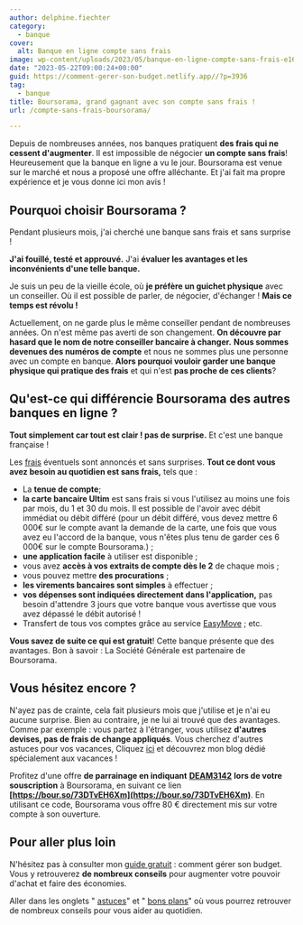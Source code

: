 ```yaml
---
author: delphine.fiechter
category:
  - banque
cover:
  alt: Banque en ligne compte sans frais
image: wp-content/uploads/2023/05/banque-en-ligne-compte-sans-frais-e1684745280882.png
date: "2023-05-22T09:00:24+00:00"
guid: https://comment-gerer-son-budget.netlify.app//?p=3936
tag:
  - banque
title: Boursorama, grand gagnant avec son compte sans frais !
url: /compte-sans-frais-boursorama/

---
```

Depuis de nombreuses années, nos banques pratiquent **des frais qui ne cessent d'augmenter**. Il est impossible de négocier **un compte sans frais**! Heureusement que la banque en ligne a vu le jour. Boursorama est venue sur le marché et nous a proposé une offre alléchante. Et j'ai fait ma propre expérience et je vous donne ici mon avis !

## Pourquoi choisir Boursorama ?

Pendant plusieurs mois, j'ai cherché une banque sans frais et sans surprise !

**J'ai fouillé, testé et approuvé.** J'ai **évaluer les avantages et les inconvénients d'une telle banque.**

Je suis un peu de la vieille école, où **je préfère un guichet physique** avec un conseiller. Où il est possible de parler, de négocier, d'échanger ! **Mais ce temps est révolu !**

Actuellement, on ne garde plus le même conseiller pendant de nombreuses années. On n'est même pas averti de son changement. **On découvre par hasard que le nom de notre conseiller bancaire à changer.** **Nous sommes devenues des numéros de compte** et nous ne sommes plus une personne avec un compte en banque. **Alors pourquoi vouloir garder une banque physique qui pratique des frais** et qui n'est **pas proche de ces clients**?

## Qu'est-ce qui différencie Boursorama des autres banques en ligne ?

**Tout simplement car tout est clair ! pas de surprise.** Et c'est une banque française !

Les [frais](https://www.boursorama.com/content/brochure_tarifaire/boursorama_bt.pdf "frais") éventuels sont annoncés et sans surprises. **Tout ce dont vous avez besoin au quotidien est sans frais,** tels que :

- La **tenue de compte**;
- **la carte bancaire Ultim** est sans frais si vous l'utilisez au moins une fois par mois, du 1 et 30 du mois. Il est possible de l'avoir avec débit immédiat ou débit différé (pour un débit différé, vous devez mettre 6 000€ sur le compte avant la demande de la carte, une fois que vous avez eu l'accord de la banque, vous n'êtes plus tenu de garder ces 6 000€ sur le compte Boursorama.) ;
- **une application facile** à utiliser est disponible ;
- vous avez **accès à vos extraits de compte dès le 2** de chaque mois ;
- vous pouvez mettre **des procurations** ;
- **les virements bancaires sont simples** à effectuer ;
- **vos dépenses sont indiquées directement dans l'application,** pas besoin d'attendre 3 jours que votre banque vous avertisse que vous avez dépassé le débit autorisé !
- Transfert de tous vos comptes grâce au service [EasyMove](https://www.boursorama-banque.com/banque/mobilite-bancaire-changer-de-banque#:~:text=Boursorama%20Banque%20prend%20en%20charge,temps%20pour%20faire%20autre%20chose%20! "EasyMove") ; etc.

**Vous savez de suite ce qui est gratuit**! Cette banque présente que des avantages. Bon à savoir : La Société Générale est partenaire de Boursorama.

## Vous hésitez encore ?

N'ayez pas de crainte, cela fait plusieurs mois que j'utilise et je n'ai eu aucune surprise. Bien au contraire, je ne lui ai trouvé que des avantages. Comme par exemple : vous partez à l'étranger, vous utilisez **d'autres devises, pas de frais de change appliqués**. Vous cherchez d'autres astuces pour vos vacances, Cliquez [ici](http://organiser-son-voyage.com) et découvrez mon blog dédié spécialement aux vacances !

Profitez d'une offre **de parrainage en indiquant** [**DEAM3142**](https://www.boursorama-banque.com/bon-plan/parrainage-boursorama-banque "") **lors de votre souscription** à Boursorama, en suivant ce lien **[https://bour.so/73DTvEH6Xm](https://bour.so/73DTvEH6Xm)**. En utilisant ce code, Boursorama vous offre 80 € directement mis sur votre compte à son ouverture.

## Pour aller plus loin

N'hésitez pas à consulter mon [guide gratuit](https://comment-gerer-son-budget.netlify.app//guide-joindre-les-deux-bouts/ "Joindre les deux bouts, pour vous un challenge ?") : comment gérer son budget. Vous y retrouverez **de nombreux conseils** pour augmenter votre pouvoir d'achat et faire des économies.

Aller dans les onglets " [astuces](https://comment-gerer-son-budget.netlify.app//sujet/astuces/)" et " [bons plans](https://comment-gerer-son-budget.netlify.app//sujet/bons-plans/ "bons plans")" où vous pourrez retrouver de nombreux conseils pour vous aider au quotidien.
